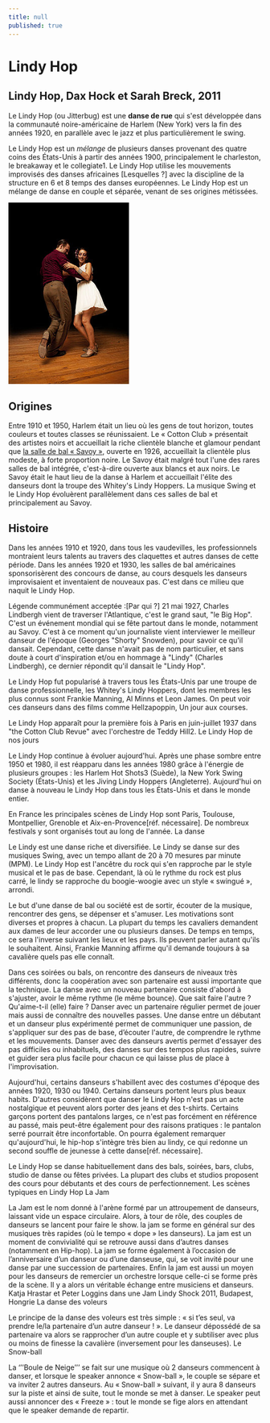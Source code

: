 ```yaml
---
title: null
published: true
---
```


# Lindy Hop

## Lindy Hop, Dax Hock et Sarah Breck, 2011

Le Lindy Hop (ou Jitterbug) est une **danse de rue** qui s'est développée dans la communauté noire-américaine de Harlem (New York) vers la fin des années 1920, en parallèle avec le jazz et plus particulièrement le swing.

Le Lindy Hop est un *mélange* de plusieurs danses provenant des quatre coins des États-Unis à partir des années 1900, principalement le charleston, le breakaway et le collegiate1. Le Lindy Hop utilise les mouvements improvisés des danses africaines [Lesquelles ?] avec la discipline de la structure en 6 et 8 temps des danses européennes. Le Lindy Hop est un mélange de danse en couple et séparée, venant de ses origines métissées.

![swing.png](https://raw.githubusercontent.com/izaswing/swing/master/media/swing.png)

## Origines

Entre 1910 et 1950, Harlem était un lieu où les gens de tout horizon, toutes couleurs et toutes classes se réunissaient. Le « Cotton Club » présentait des artistes noirs et accueillait la riche clientèle blanche et glamour pendant que [la salle de bal « Savoy »](http://fr.wikipedia.org/wiki/Lindy_Hop), ouverte en 1926, accueillait la clientèle plus modeste, à forte proportion noire. Le Savoy était malgré tout l'une des rares salles de bal intégrée, c'est-à-dire ouverte aux blancs et aux noirs. Le Savoy était le haut lieu de la danse à Harlem et accueillait l'élite des danseurs dont la troupe des Whitey's Lindy Hoppers. La musique Swing et le Lindy Hop évoluèrent parallèlement dans ces salles de bal et principalement au Savoy.

## Histoire

Dans les années 1910 et 1920, dans tous les vaudevilles, les professionnels montraient leurs talents au travers des claquettes et autres danses de cette période. Dans les années 1920 et 1930, les salles de bal américaines sponsorisèrent des concours de danse, au cours desquels les danseurs improvisaient et inventaient de nouveaux pas. C'est dans ce milieu que naquit le Lindy Hop.

Légende communément acceptée :[Par qui ?] 21 mai 1927, Charles Lindbergh vient de traverser l'Atlantique, c'est le grand saut, "le Big Hop". C'est un événement mondial qui se fête partout dans le monde, notamment au Savoy. C'est à ce moment qu'un journaliste vient interviewer le meilleur danseur de l'époque (Georges "Shorty" Snowden), pour savoir ce qu'il dansait. Cependant, cette danse n'avait pas de nom particulier, et sans doute à court d'inspiration et/ou en hommage à "Lindy" (Charles Lindbergh), ce dernier répondit qu'il dansait le "Lindy Hop".

Le Lindy Hop fut popularisé à travers tous les États-Unis par une troupe de danse professionnelle, les Whitey's Lindy Hoppers, dont les membres les plus connus sont Frankie Manning, Al Minns et Leon James. On peut voir ces danseurs dans des films comme Hellzapoppin, Un jour aux courses.

Le Lindy Hop apparaît pour la première fois à Paris en juin-juillet 1937 dans "the Cotton Club Revue" avec l'orchestre de Teddy Hill2.
Le Lindy Hop de nos jours

Le Lindy Hop continue à évoluer aujourd'hui. Après une phase sombre entre 1950 et 1980, il est réapparu dans les années 1980 grâce à l'énergie de plusieurs groupes : les Harlem Hot Shots3 (Suède), la New York Swing Society (États-Unis) et les Jiving Lindy Hoppers (Angleterre). Aujourd'hui on danse à nouveau le Lindy Hop dans tous les États-Unis et dans le monde entier.

En France les principales scènes de Lindy Hop sont Paris, Toulouse, Montpellier, Grenoble et Aix-en-Provence[réf. nécessaire]. De nombreux festivals y sont organisés tout au long de l'année.
La danse

Le Lindy est une danse riche et diversifiée. Le Lindy se danse sur des musiques Swing, avec un tempo allant de 20 à 70 mesures par minute (MPM). Le Lindy Hop est l'ancêtre du rock qui s'en rapproche par le style musical et le pas de base. Cependant, là où le rythme du rock est plus carré, le lindy se rapproche du boogie-woogie avec un style « swingué », arrondi.

Le but d'une danse de bal ou société est de sortir, écouter de la musique, rencontrer des gens, se dépenser et s'amuser. Les motivations sont diverses et propres à chacun. La plupart du temps les cavaliers demandent aux dames de leur accorder une ou plusieurs danses. De temps en temps, ce sera l'inverse suivant les lieux et les pays. Ils peuvent parler autant qu'ils le souhaitent. Ainsi, Frankie Manning affirme qu'il demande toujours à sa cavalière quels pas elle connaît.

Dans ces soirées ou bals, on rencontre des danseurs de niveaux très différents, donc la coopération avec son partenaire est aussi importante que la technique. La danse avec un nouveau partenaire consiste d'abord à s'ajuster, avoir le même rythme (le même bounce). Que sait faire l'autre ? Qu'aime-t-il (elle) faire ? Danser avec un partenaire régulier permet de jouer mais aussi de connaître des nouvelles passes. Une danse entre un débutant et un danseur plus expérimenté permet de communiquer une passion, de s'appliquer sur des pas de base, d’écouter l'autre, de comprendre le rythme et les mouvements. Danser avec des danseurs avertis permet d'essayer des pas difficiles ou inhabituels, des danses sur des tempos plus rapides, suivre et guider sera plus facile pour chacun ce qui laisse plus de place à l'improvisation.

Aujourd'hui, certains danseurs s'habillent avec des costumes d'époque des années 1920, 1930 ou 1940. Certains danseurs portent leurs plus beaux habits. D'autres considèrent que danser le Lindy Hop n'est pas un acte nostalgique et peuvent alors porter des jeans et des t-shirts. Certains garçons portent des pantalons larges, ce n'est pas forcément en référence au passé, mais peut-être également pour des raisons pratiques : le pantalon serré pourrait être inconfortable. On pourra également remarquer qu'aujourd'hui, le hip-hop s'intègre très bien au lindy, ce qui redonne un second souffle de jeunesse à cette danse[réf. nécessaire].

Le Lindy Hop se danse habituellement dans des bals, soirées, bars, clubs, studio de danse ou fêtes privées. La plupart des clubs et studios proposent des cours pour débutants et des cours de perfectionnement.
Les scènes typiques en Lindy Hop
La Jam

La Jam est le nom donné à l'arène formé par un attroupement de danseurs, laissant vide un espace circulaire. Alors, à tour de rôle, des couples de danseurs se lancent pour faire le show. la jam se forme en général sur des musiques très rapides (où le tempo « dope » les danseurs). La jam est un moment de convivialité qui se retrouve aussi dans d’autres danses (notamment en Hip-hop). La jam se forme également à l’occasion de l’anniversaire d’un danseur ou d’une danseuse, qui, se voit invité pour une danse par une succession de partenaires. Enfin la jam est aussi un moyen pour les danseurs de remercier un orchestre lorsque celle-ci se forme près de la scène. Il y a alors un véritable échange entre musiciens et danseurs.
Katja Hrastar et Peter Loggins dans une Jam Lindy Shock 2011, Budapest, Hongrie
La danse des voleurs

Le principe de la danse des voleurs est très simple : « si t’es seul, va prendre le/la partenaire d’un autre danseur ! ». Le danseur dépossédé de sa partenaire va alors se rapprocher d’un autre couple et y subtiliser avec plus ou moins de finesse la cavalière (inversement pour les danseuses).
Le Snow-ball

La ‘’’Boule de Neige’’’ se fait sur une musique où 2 danseurs commencent à danser, et lorsque le speaker annonce « Snow-ball », le couple se sépare et va inviter 2 autres danseurs. Au « Snow-ball » suivant, il y aura 8 danseurs sur la piste et ainsi de suite, tout le monde se met à danser. Le speaker peut aussi annoncer des « Freeze » : tout le monde se fige alors en attendant que le speaker demande de repartir.